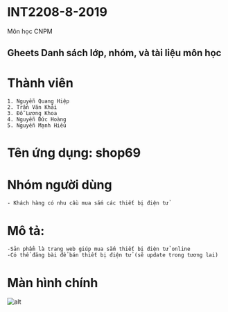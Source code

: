 # INT2208-8-2019
Môn học CNPM

## Gheets Danh sách lớp, nhóm, và tài liệu môn học

# Thành viên
	1. Nguyễn Quang Hiệp
	2. Trần Văn Khải
	3. Đỗ Lương Khoa
	4. Nguyễn Đức Hoàng
	5. Nguyễn Mạnh Hiếu

	
# Tên ứng dụng: shop69

# Nhóm người dùng
	- Khách hàng có nhu cầu mua sắm các thiết bị điện tử
	
# Mô tả:
	-Sản phẩm là trang web giúp mua sắm thiết bị điện tử online
	-Có thể đăng bài để bán thiết bị điện tử (sẽ update trong tương lai)
# Màn hình chính
![alt](https://i.imgur.com/sQUPmue.png)
